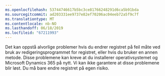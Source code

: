 ```yaml
---
ms.openlocfilehash: 53744746617b5bc3ce81766248291d6ca5b91bda
ms.sourcegitcommit: ad203331ee9737e82ef70206ac04eeb72a5f9c7f
ms.translationtype: MT
ms.contentlocale: nb-NO
ms.lasthandoff: 06/18/2019
ms.locfileid: "67211993"
---
```

Det kan oppstå alvorlige problemer hvis du endrer registret på feil måte ved bruk av redigeringsprogrammet for registret, eller hvis du bruker en annen metode. Disse problemene kan kreve at du installerer operativsystemet og Microsoft Dynamics 365 på nytt. Vi kan ikke garantere at disse problemene blir løst. Du må bare endre registret på egen risiko.